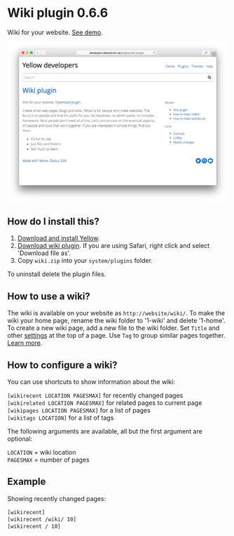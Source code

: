 Wiki plugin 0.6.6
=================
Wiki for your website. [See demo](http://developers.datenstrom.se/plugins/wiki-plugin/).

[![Screenshot](wiki-plugin.jpg?raw=true)](http://developers.datenstrom.se/plugins/wiki-plugin/)

How do I install this?
----------------------
1. [Download and install Yellow](https://github.com/datenstrom/yellow/).
2. [Download wiki plugin](https://github.com/datenstrom/yellow-plugins/raw/master/zip/wiki.zip). If you are using Safari, right click and select 'Download file as'.
3. Copy `wiki.zip` into your `system/plugins` folder.

To uninstall delete the plugin files.

How to use a wiki?
------------------
The wiki is available on your website as `http://website/wiki/`. To make the wiki your home page, rename the wiki folder to '1-wiki' and delete '1-home'. To create a new wiki page, add a new file to the wiki folder. Set `Title` and other [settings](http://developers.datenstrom.se/help/markdown-cheat-sheet#settings) at the top of a page. Use `Tag` to group similar pages together. [Learn more](http://developers.datenstrom.se/help/how-to-make-a-wiki).

How to configure a wiki?
------------------------
You can use shortcuts to show information about the wiki:

`[wikirecent LOCATION PAGESMAX]` for recently changed pages  
`[wikirelated LOCATION PAGESMAX]` for related pages to current page  
`[wikipages LOCATION PAGESMAX]` for a list of pages  
`[wikitags LOCATION]` for a list of tags  

The following arguments are available, all but the first argument are optional:

`LOCATION` = wiki location  
`PAGESMAX` = number of pages  

Example
-------
Showing recently changed pages:

    [wikirecent]
    [wikirecent /wiki/ 10]
    [wikirecent / 10]
